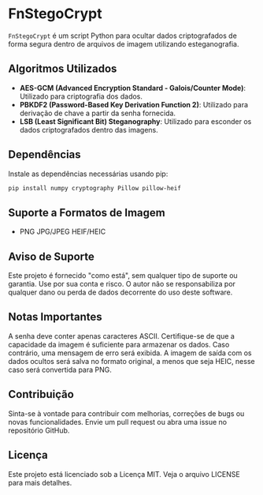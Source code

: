 # FnStegoCrypt

`FnStegoCrypt` é um script Python para ocultar dados criptografados de forma segura dentro de arquivos de imagem utilizando esteganografia.

## Algoritmos Utilizados
- **AES-GCM (Advanced Encryption Standard - Galois/Counter Mode)**: Utilizado para criptografia dos dados.
- **PBKDF2 (Password-Based Key Derivation Function 2)**: Utilizado para derivação de chave a partir da senha fornecida.
- **LSB (Least Significant Bit) Steganography**: Utilizado para esconder os dados criptografados dentro das imagens.

## Dependências
Instale as dependências necessárias usando pip:
```bash
pip install numpy cryptography Pillow pillow-heif
```

## Suporte a Formatos de Imagem
- PNG JPG/JPEG HEIF/HEIC

## Aviso de Suporte
Este projeto é fornecido "como está", sem qualquer tipo de suporte ou garantia. Use por sua conta e risco. O autor não se responsabiliza por qualquer dano ou perda de dados decorrente do uso deste software.

## Notas Importantes
A senha deve conter apenas caracteres ASCII.
Certifique-se de que a capacidade da imagem é suficiente para armazenar os dados. Caso contrário, uma mensagem de erro será exibida.
A imagem de saída com os dados ocultos será salva no formato original, a menos que seja HEIC, nesse caso será convertida para PNG.

## Contribuição
Sinta-se à vontade para contribuir com melhorias, correções de bugs ou novas funcionalidades. Envie um pull request ou abra uma issue no repositório GitHub.

## Licença
Este projeto está licenciado sob a Licença MIT. Veja o arquivo LICENSE para mais detalhes.
